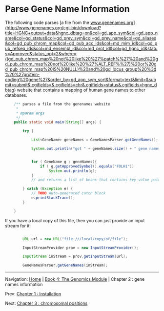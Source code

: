 Parse Gene Name Information
===========================

The following code parses [a file from the www.genenames.org](http://www.genenames.org/cgi-bin/download?title=HGNC+output+data&hgnc_dbtag=on&col=gd_app_sym&col=gd_app_name&col=gd_status&col=gd_prev_sym&col=gd_prev_name&col=gd_aliases&col=gd_pub_chrom_map&col=gd_pub_acc_ids&col=md_mim_id&col=gd_pub_refseq_ids&col=md_ensembl_id&col=md_prot_id&col=gd_hgnc_id&status=Approved&status_opt=2&where=((gd_pub_chrom_map%20not%20like%20%27%patch%%27%20and%20gd_pub_chrom_map%20not%20like%20%27%ALT_REF%%27)%20or%20gd_pub_chrom_map%20IS%20NULL)%20and%20gd_locus_group%20%3d%20%27protein-coding%20gene%27&order_by=gd_app_sym_sort&format=text&limit=&submit=submit&.cgifields=&.cgifields=chr&.cgifields=status&.cgifields=hgnc_dbtag)
website that contains a mapping of human gene names to other databases.


```java
    /** parses a file from the genenames website
	 *
	 * @param args
	 */
	public static void main(String[] args) {

		try {

			List<GeneName> geneNames = GeneNamesParser.getGeneNames();

			System.out.println("got " + geneNames.size() + " gene names");


			for ( GeneName g : geneNames){
				if ( g.getApprovedSymbol().equals("FOLH1"))
					System.out.println(g);
			}
			// and returns a list of beans that contains key-value pairs for each gene name

		} catch (Exception e) {
			// TODO Auto-generated catch block
			e.printStackTrace();
		}

	}
```

If you have a local copy of this file, then you can just provide an input stream for it:

```java

        URL url = new URL("file:///local/copy/of/file");

		InputStreamProvider prov = new InputStreamProvider();

		InputStream inStream = prov.getInputStream(url);

	    GeneNamesParser.getGeneNames(inStream);


```
<!--automatically generated footer-->

---

Navigation:
[Home](../README.md)
| [Book 4: The Genomics Module](README.md)
| Chapter 2 : gene names information

Prev: [Chapter 1 : Installation](installation.md)

Next: [Chapter 3 : chromosomal positions](chromosomeposition.md)
